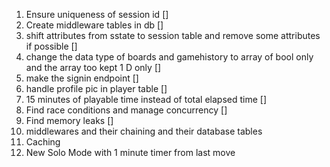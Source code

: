 1. Ensure uniqueness of session id []
2. Create middleware tables in db []
3. shift attributes from sstate to session table and remove some attributes if possible []
4. change the data type of boards and gamehistory to array of bool only and the array too kept 1 D only [] 
5. make the signin endpoint []
6. handle profile pic in player table []
7. 15 minutes of playable time instead of total elapsed time []
8. Find race conditions and manage concurrency []
9. Find memory leaks []
10. middlewares and their chaining and their database tables
11. Caching 
12. New Solo Mode with 1 minute timer from last move

